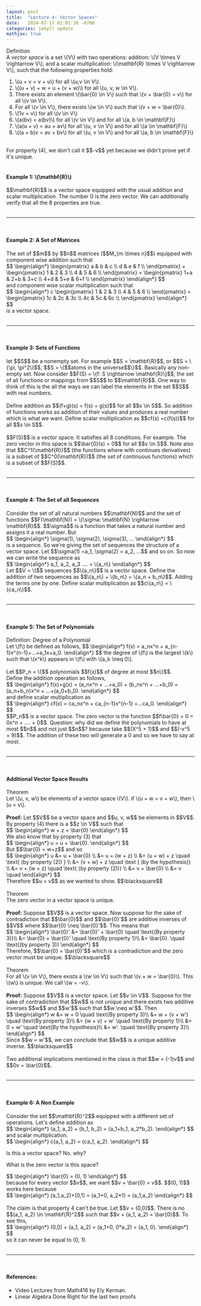 ```yaml
---
layout: post
title:  "Lecture 4: Vector Spaces"
date:   2024-07-17 01:01:36 -0700
categories: jekyll update
mathjax: true
---
```

<div class="bdiv">
  Definition
</div>
<div class="bbdiv">
  A <i>vector space</i> is a set \(V\) with two operations: addition: \(V \times V \rightarrow V\), and a scalar multiplication: \(\mathbf{R} \times V \rightarrow V\), such that the following properties hold:
  <ol>
      <li>\(u + v = v + u\) for all \(u,v \in V\).</li>
	  <li> \((u + v) + w = u + (v + w)\) for all \(u, v, w \in V\).</li>
      <li>There exists an element \(\bar{0} \in V\) such that \(v + \bar{0} = v\) for all \(v \in V\).</li>
	  <li>For all \(v \in V\), there exists \(w \in V\) such that \(v + w = \bar{0}\). </li>
      <li>\(1v = v\) for all \(v \in V\)</li>
	  <li>\(a(bv) = a(bv)\) for all \(v \in V\) and for all \(a, b \in \mathbf{F}\) </li>
	  <li>\(a(u + v) = au + av\) for all \(u, v \in V\) and for all \(a \in \mathbf{F}\)</li>
      <li>\((a + b)v = av + bv\) for all \(u, v \in V\) and for all \(a, b \in \mathbf{F}\)</li>
</ol>
</div>
<br>
For property (4), we don't call it $$-v$$ yet because we didn't prove yet if it's unique.
<br>
<br>
<!------------------------------------------------------------------------------------>
<h4><b>Example 1: \(\mathbf{R}\)</b></h4>
$$\mathbf{R}$$ is a vector space equipped with the usual addition and scalar multiplication. The number 0 is the zero vector. We can additionally verify that all the 8 properties are true.
<br>
<br>
<hr>
<br>
<!------------------------------------------------------------------------------------>
<h4><b>Example 2: A Set of Matrices</b></h4>
The set of $$m$$ by $$n$$ matrices ($$M_{m \times n}$$) equipped with component wise addition such that
<div>
$$
\begin{align*}
\begin{pmatrix}
a & b & c \\
d & e & f \\
\end{pmatrix}
+
\begin{pmatrix}
1 & 2 & 3 \\
4 & 5 & 6 \\
\end{pmatrix}
=
\begin{pmatrix}
1+a & 2+b & 3+c \\
4+d & 5+e & 6+f \\
\end{pmatrix}
\end{align*}
$$
</div>
and component wise scalar multiplication such that
<div>
$$
\begin{align*}
c
\begin{pmatrix}
1 & 2 & 3 \\
4 & 5 & 6 \\
\end{pmatrix}
=
\begin{pmatrix}
1c & 2c & 3c \\
4c & 5c & 6c \\
\end{pmatrix}
\end{align*}
$$
</div>
is a vector space.
<br>
<br>
<hr>
<br>
<!------------------------------------------------------------------------------------>
<h4><b>Example 3: Sets of Functions</b></h4>
let $$S$$ be a nonempty set. For example $$S = \mathbf{R}$$, or $$S = \{\pi, \pi^2\}$$, $$S = \{$$atoms in the universe$$\}$$. Basically any non-empty set. 
Now consider $$F(S) = \{f: S \rightarrow \mathbf{R}\}$$, the set of all functions or mappings from $$S$$ to $$\mathbf{R}$$. One way to think of this is the all the ways we can label the elements in the set $$S$$ with real numbers.
<br><br>
Define addition as $$(f+g)(s) = f(s) + g(s)$$ for all $$s \in S$$. So addition of functions works as addition of their values and produces a real number which is what we want. Define scalar multiplication as $$cf(s) =c(f(s))$$ for all $$s \in S$$. 
<br><br>
$$F(S)$$ is a vector space. It satisfies all 8 conditions. For example. The zero vector in this space is $$\bar{0}(s) = 0$$ for all $$s \in S$$. Note also that $$C^1(\mathbf{R})$$ (the functions where with continues derivatives) is a subset of $$C^0(\mathbf{R})$$ (the set of continuous functions) which is a subset of $$F(S)$$.
<br>
<br>
<hr>
<br>
<!------------------------------------------------------------------------------------>
<h4><b>Example 4: The Set of all Sequences</b></h4>
Consider the set of all natural numbers $$\mathbf{N}$$ and the set of functions $$F(\mathbf{N}) = \{\sigma: \mathbf{N} \rightarrow \mathbf{R}$$. $$\sigma$$ is a function that takes a natural number and assigns it a real number. But
<div>
$$
\begin{align*}
    \sigma(1), \sigma(2), \sigma(3), ...
\end{align*}
$$
</div>
is a sequence. So we're giving the set of sequences the structure of a vector space. Let $$\sigma(1) =a_1, \sigma(2) = a_2, ...$$ and so on. So now we can write the sequence as
<div>
$$
\begin{align*}
    a_1, a_2, a_3 .... = \{a_n\}
\end{align*}
$$
</div>
Let $$V = \{$$ sequences $$\{a_n\}$$ is a vector space. Define the addition of two sequences as $$\{a_n\} + \{b_n\} = \{a_n + b_n\}$$. Adding the terms one by one. Define scalar multiplication as $$c\{a_n\} = \{ca_n\}$$.
<br>
<br>
<hr>
<br>
<!------------------------------------------------------------------------------------>
<h4><b>Example 5: The Set of Polynomials</b></h4>
<div class="bdiv">
  Definition: Degree of a Polynomial
</div>
<div class="bbdiv">
Let \(f\) be defined as follows,
$$
\begin{align*}
    f(x) = a_nx^n + a_{n-1}x^{n-1}+...+a_1x+a_0.
\end{align*}
$$
the degree of \(f\) is the largest \(k\) such that \(x^k\) appears in \(f\) with \(a_k \neq 0\).
</div>
<br>
Let $$P_n = \{$$ polynomials $$f(x)$$ of degree at most $$n\}$$.<br>
Define the addition operation as follows,
<div>
$$
\begin{align*}
f(x)+g(x) = (a_nx^n + ...+a_0) + (b_nx^n + ...+b_0) = (a_n+b_n)x^n + ...+(a_0+b_0). 
\end{align*}
$$
</div>
and define scalar multiplication as
<div>
$$
\begin{align*}
cf(x) = ca_nx^n + ca_{n-1}x^{n-1} +...ca_0.
\end{align*}
$$
</div>
$$P_n$$ is a vector space. The zero vector is the function $$f\bar{0} = 0 = 0x^n + .... + 0$$.
Question: why did we define the polynomials to have at most $$n$$ and not just $$n$$? because take $$(X^5 + 1)$$ and $$(-x^5 + 9)$$. The addition of these two will generate a 0 and so we have to say at most.
<br>
<br>
<hr>
<br>
<!------------------------------------------------------------------------------------>
<h4><b>Additional Vector Space Results</b></h4>
<div class="purdiv">
  Theorem
</div>
<div class="purbdiv">
  Let \(u, v, w\) be elements of a vector space \(V\). if \(u + w = v + w\), then \(u = v\).
</div>
<br>
<b>Proof:</b>
Let $$V$$ be a vector space and $$u, v, w$$ be elements in $$V$$. By property (4) there is a $$z \in V$$ such that
<div>
$$
\begin{align*}
    w + z = \bar{0} 
\end{align*}
$$
</div>
We also know that by property (3) that
<div>
$$
\begin{align*}
    u = u + \bar{0}.
\end{align*}
$$
</div>
But $$\bar{0} = w+z$$ and so
<div>
$$
\begin{align*}
u &= u + \bar{0} \\
  &= u + (w + z) \\
  &= (u + w) + z \quad \text{ (by property (2)) } \\
  &= (v + w) + z \quad \text { (by the hypothesis)} \\
  &= v + (w + z) \quad \text{ (by property (2))} \\
  &= v + \bar{0} \\
  &= v \quad
\end{align*}
$$
</div>
Therefore $$u = v$$ as we wanted to show. $$\blacksquare$$
<br>
<br>
<!------------------------------------------------------------------------------------>
<div class="purdiv">
  Theorem
</div>
<div class="purbdiv">
  The zero vector in a vector space is unique.
</div>
<br>
<b>Proof:</b>
Suppose $$V$$ is a vector space. Now suppose for the sake of contradiction that $$\bar{0}$$ and $$\bar{0}'$$ are additive inverses of $$V$$ where $$\bar{0} \neq \bar{0}'$$. This means that
<div>
$$
\begin{align*}
\bar{0}' &= \bar{0}' + \bar{0} \quad \text{(By property 3)}\\
         &= \bar{0} + \bar{0}' \quad \text{By property 1}\\
		 &= \bar{0}. \quad \text{(by property 3)}
\end{align*}
$$
</div>
Therefore, $$\bar{0} = \bar{0}'$$ which is a contradiction and the zero vector must be unique. $$\blacksquare$$
<br>
<br>
<!------------------------------------------------------------------------------------>
<div class="purdiv">
  Theorem
</div>
<div class="purbdiv">
   For all \(v \in V\), there exists a \(w \in V\) such that \(v + w = \bar{0}\). This \(w\) is unique. We call \(w = -v\).
</div>
<br>
<b>Proof:</b> 
Suppose $$V$$ is a vector space. Let $$v \in V$$. Suppose for the sake of contradiction that $$w$$ is not unique and there exists two additive inverses $$w$$ and $$w'$$ such that $$w \neq w'$$. Then
<div>
$$
\begin{align*}
w &= w + 0  \quad \text{By property 3}\\
  &= w + (v + w')  \quad \text{By property 3}\\
  &= (w + v) + w'  \quad \text{By property 1}\\
  &= 0 + w'  \quad \text{By the hypothesis}\\
  &= w'.  \quad \text{By property 3}\\
\end{align*}
$$
</div>
Since $$w = w'$$, we can conclude that $$w$$ is a unique additive inverse. $$\blacksquare$$
<br>
<br>
Two additional implications mentioned in the class is that $$w = (-1)v$$ and $$0v = \bar{0}$$.
<br>
<br>
<hr>
<br>
<!------------------------------------------------------------------------------------>
<h4><b>Example 6: A Non Example</b></h4>
Consider the set $$\mathbf{R}^2$$ equipped with a different set of operations. Let's define addition as
<div>
$$
\begin{align*}
   (a_1, a_2) + (b_1, b_2) = (a_1+b_1, a_2*b_2).
\end{align*}
$$
</div>
and scalar multiplication.
<div>
$$
\begin{align*}
    c(a_1, a_2) = (ca_1, a_2).
\end{align*}
$$
</div>

Is this a vector space? No. why?

What is the zero vector is this space?
<div>
$$
\begin{align*}
    \bar{0} = (0, 1)
\end{align*}
$$
</div>
because for every vector $$v$$, we want $$v + \bar{0} = v$$. $$(0, 1)$$ works here because
<div>
$$
\begin{align*}
(a_1,a_2)+(0,1) = (a_1+0, a_2*1) = (a_1,a_2)
\end{align*}
$$
</div>
<br>
The claim is that property 4 can't be true. Let $$v = (0,0)$$. There is no $$(a_1, a_2) \in \mathbf{R}^2$$ such that 
$$v + (a_1, a_2) = \bar{0}$$. To see this, 
<div>
$$
\begin{align*}
    (0,0) + (a_1, a_2) = (a_1+0, 0*a_2) = (a_1, 0).
\end{align*}
$$
</div>
so it can never be equal to (0, 1).
<br>
<br>
<hr>
<br>
<!------------------------------------------------------------------------------------>
<h4><b>References:</b></h4>
<ul>
<li>Video Lectures from Math416 by Ely Kerman.</li>
<li>Linear Algebra Done Right for the last two proofs</li>
</ul>
